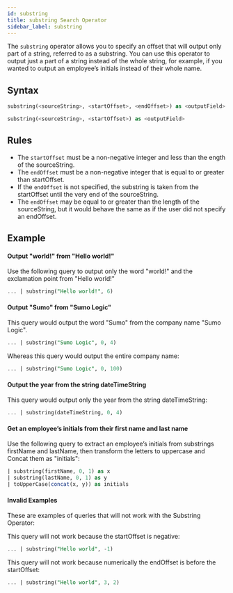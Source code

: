 ```yaml
---
id: substring
title: substring Search Operator
sidebar_label: substring
---
```


The `substring` operator allows you to specify an offset that will output only part of a string, referred to as a substring. You can use this operator to output just a part of a string instead of the whole string, for example, if you wanted to output an employee’s initials instead of their whole name.

## Syntax

```sql
substring(<sourceString>, <startOffset>, <endOffset>) as <outputField>
```

```sql
substring(<sourceString>, <startOffset>) as <outputField>
```

## Rules

* The `startOffset` must be a non-negative integer and less than the ength of the sourceString.
* The `endOffset` must be a non-negative integer that is equal to or greater than startOffset.
* If the `endOffset` is not specified, the substring is taken from the startOffset until the very end of the sourceString.
* The `endOffset` may be equal to or greater than the length of the sourceString, but it would behave the same as if the user did not specify an endOffset.

## Example

#### Output "world!" from "Hello world!"

Use the following query to output only the word "world!" and the exclamation point from "Hello world!"

```sql
... | substring("Hello world!", 6)
```

#### Output "Sumo" from "Sumo Logic"

This query would output the word "Sumo" from the company name "Sumo Logic".

```sql
... | substring("Sumo Logic", 0, 4)
```

Whereas this query would output the entire company name:

```sql
... | substring("Sumo Logic", 0, 100)
```

#### Output the year from the string dateTimeString

This query would output only the year from the string dateTimeString:

```sql
... | substring(dateTimeString, 0, 4)
```

#### Get an employee’s initials from their first name and last name

Use the following query to extract an employee’s initials from substrings firstName and lastName, then transform the letters to uppercase and Concat them as "initials":

```sql
| substring(firstName, 0, 1) as x
| substring(lastName, 0, 1) as y
| toUpperCase(concat(x, y)) as initials
```

#### Invalid Examples

These are examples of queries that will not work with the Substring Operator:

This query will not work because the startOffset is negative:

```sql
... | substring("Hello world", -1)
```

This query will not work because numerically the endOffset is before the startOffset:

```sql
... | substring("Hello world", 3, 2)
```
